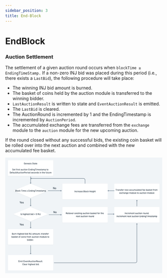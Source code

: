 ```yaml
---
sidebar_position: 3
title: End-Block
---
```


# EndBlock

### Auction Settlement

The settlement of a given auction round occurs when `blockTime ≥ EndingTimeStamp.` If a non-zero INJ bid was placed during this period (i.e., there exists a `LastBid`), the following procedure will take place:

* The winning INJ bid amount is burned.
* The basket of coins held by the auction module is transferred to the winning bidder.
* `LastAuctionResult` is written to state and `EventAuctionResult` is emitted.
* The `LastBid` is cleared.
* The AuctionRound is incremented by 1 and the EndingTimestamp is incremented by `AuctionPeriod`.
* The accumulated exchange fees are transferred from the `exchange` module to the `auction` module for the new upcoming auction.

If the round closed without any successful bids, the existing coin basket will be rolled over into the next auction and combined with the new accumulated fee basket.

![img.png](../../../../.gitbook/assets/img.png)
